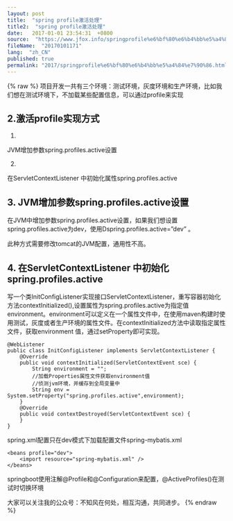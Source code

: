 ```yaml
---
layout: post
title:  "spring profile激活处理"
title2:  "spring profile激活处理"
date:   2017-01-01 23:54:31  +0800
source:  "https://www.jfox.info/springprofile%e6%bf%80%e6%b4%bb%e5%a4%84%e7%90%86.html"
fileName:  "20170101171"
lang:  "zh_CN"
published: true
permalink: "2017/springprofile%e6%bf%80%e6%b4%bb%e5%a4%84%e7%90%86.html"
---
```

{% raw %}
项目开发一共有三个环境：测试环境，灰度环境和生产环境，比如我们想在测试环境下，不加载某些配置信息，可以通过profile来实现

## 2.激活profile实现方式

1. 
JVM增加参数spring.profiles.active设置

2. 
在ServletContextListener 中初始化属性spring.profiles.active

## 3. JVM增加参数spring.profiles.active设置

在JVM中增加参数spring.profiles.active设置，如果我们想设置spring.profiles.active为dev，使用Dspring.profiles.active=”dev” 。

此种方式需要修改tomcat的JVM配置，通用性不高。

## 4. 在ServletContextListener 中初始化spring.profiles.active

写一个类InitConfigListener实现接口ServletContextListener，重写容器初始化方法contextInitialized(),设置属性为spring.profiles.active为指定值environment。environment可以定义在一个属性文件中，在使用maven构建时使用测试，灰度或者生产环境的属性文件。在contextInitialized方法中读取指定属性文件，获取environment 值，通过setProperty即可实现。

    @WebListener
    public class InitConfigListener implements ServletContextListener {
        @Override
        public void contextInitialized(ServletContextEvent sce) {
            String environment = "";
            //加载Properties属性文件获取environment值 
            //侦测jvm环境，并缓存到全局变量中
            String env = System.setProperty("spring.profiles.active",environment);
        }
        @Override
        public void contextDestroyed(ServletContextEvent sce) {
        }
    }
    

spring.xml配置只在dev模式下加载配置文件spring-mybatis.xml

    <beans profile="dev">
        <import resource="spring-mybatis.xml" /> 
    </beans>

springboot使用注解@Profile和@Configuration来配置，@ActiveProfiles()在测试时切换环境

大家可以关注我的公众号：不知风在何处，相互沟通，共同进步。
{% endraw %}
